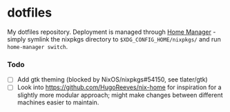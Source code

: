 # dotfiles

My dotfiles repository. Deployment is managed through [Home
Manager](https://github.com/rycee/home-manager/) - simply symlink the
nixpkgs directory to `$XDG_CONFIG_HOME/nixpkgs/` and run `home-manager
switch`.

### Todo
- [ ] Add gtk theming (blocked by NixOS/nixpkgs#54150, see tlater/gtk)
- [ ] Look into https://github.com/HugoReeves/nix-home for inspiration
      for a slightly more modular approach; might make changes between
      different machines easier to maintain.
